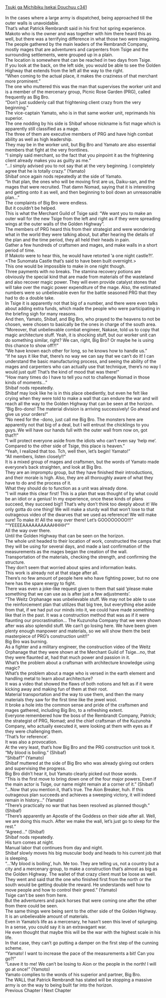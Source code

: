 [Tsuki ga Michibiku Isekai Douchuu c341](https://isekailunatic.com/2020/08/31/tsuki-chapter-341-wall/)
<br/><br/>
In the cases where a large army is dispatched, being approached till the outer walls is unavoidable. <br/>
That’s what Patrick Rembrandt said in his first hot spring experience.<br/>
Makoto who is the owner and was together with him there heard this as well, but there was a terrifying difference in what those two were imagining.<br/>
The people gathered by the main leaders of the Rembrandt Company, mostly mages that are adventurers and carpenters from Tsige and the surrounding settlements, were grouped up in a plain.<br/>
The location is somewhere that can be reached in two days from Tsige.<br/>
If you look at the back, on the left side, you would be able to see the Golden Highway that extends from the left all the way to the right. <br/>
“When coming to the actual place, it makes the craziness of that merchant more prominent.” <br/>
The one who muttered this was the man that supervises the worker unit and is a member of the mercenary group, Picnic Rose Garden (PRG), called frequently as Big Bro. <br/>
“Don’t just suddenly call that frightening client crazy from the very beginning.” <br/>
The vice-captain Yamato, who is in that same worker unit, reprimands his superior.<br/>
The one nodding by his side is Shibaf whose nickname is fist mage which is apparently still classified as a mage.<br/>
The three of them are executive members of PRG and have high combat ability as well as high leadership.<br/>
They may be in the worker unit, but Big Bro and Yamato are also essential members that fight at the very frontlines.<br/>
“I simply said merchant, so the fact that you pinpoint it as the frightening client already makes you as guilty as me.” <br/>
“…I simply advised you to not say that at the very beginning. I completely agree that he is totally crazy.” (Yamato)<br/>
Shibaf once again nods repeatedly at the side of Yamato.<br/>
“In that plan, the ones who will be moving first are us, Daiku-san, and the mages that were recruited. That damn Nomad, saying that it is interesting and getting onto it as well, and then beginning to boil down an unreasonable plan…” <br/>
The complaints of Big Bro were endless.<br/>
But it couldn’t be helped.<br/>
This is what the Merchant Guild of Tsige said: “We want you to make an outer wall for the new Tsige from the left and right as if they were spreading wings at the outer walls of the Golden Highway”.<br/>
The members of PRG heard this from their strategist and were wondering what in the world they were talking about, but after hearing the details of the plan and the time period, they all held their heads in pain.<br/>
Gather a few hundreds of craftsmen and mages, and make walls in a short period of time.<br/>
If Makoto were to hear this, he would have retorted ‘a one night castle?!’. <The Sunomata Castle that’s said to have been built overnight.><br/>
This one would be impossible to make in one night though.<br/>
Three payments with no breaks. The stamina recovery potions are obviously the special kind that are made from materials of the wasteland and also recover magic power. They will even provide catalyst stones that will take over the magic power expenditure of the mage. Also, the estimated numbers were so unbelievable even for the battle seasoned PRG that they had to do a double take. <br/>
In Tsige it is apparently not that big of a number, and there were even talks about adding extra funds, which made the people who were participating in the briefing sigh for many reasons. <br/>
And then, Yamato, Shibaf, and Big Bro, who prayed to the heavens to not be chosen, were chosen to basically be the ones in charge of the south area. <br/>
“Moreover, that unbelievable combat engineer, Nakase, told us to copy that magic architecture stuff. Yeah, it is shocking stuff, but our worker unit can do something similar, right? We can, right, Big Bro? Or maybe he is using this chance to show off?!” <br/>
“We have known each other for long, so he knows how to handle us.” <br/>
“If he says it like that, there’s no way we can say that we can’t do it! I can understand the basic manufacturing process, and seeing the ability of the mages and carpenters who can actually use that technique, there’s no way I would just quit! That’s the kind of mood that was there!” <br/>
“How many times do I have to tell you not to challenge Nomad in those kinds of moments…” <br/>
Shibaf nods repeatedly.<br/>
Shibaf may look like he is in this place obediently, but even he felt like crying when they were told to make a wall that can endure the war and will reach all the way to the Golden Highway that can be seen at the horizon.<br/>
“Big Bro-dono! The material division is arriving successively! Go ahead and give us your orders!” <br/>
“No need for the -dono, just call me Big Bro. The monsters here are apparently not that big of a deal, but I will entrust the chicklings to you guys. We will have our hands full with the outer wall from now on, got that?!” <br/>
“I will protect everyone aside from the idiots who can’t even say ‘help me’. Compared to the other side of Tsige, this place is heaven.” <br/>
“Yeah, I realized that too. Tch, well then, let’s begin! Yamato!” <br/>
“All members, listen closely!!”<br/>
It is a mixed group of mages and craftsmen, but the words of Yamato made everyone’s back straighten, and look at Big Bro.<br/>
They are an impromptu group, but they have finished their introductions, and their morale is high. Also, they are all thoroughly aware of what they have to do and the process of it.<br/>
What they should do to function as a unit was already done.<br/>
“I will make this clear first! This is a plan that was thought of by what could be an idiot or a genius! In my experience, once these kinds of plans succeed, they succeed big!! That’s why don’t think too deeply about it! We only gotta do one thing! We will make a sturdy wall that won’t lose to that outrageous video of the dwarves that we used as reference! We will make sure! To make it! All the way over there! Let’s GOOOOOOOO!!!” <br/>
““YEEEEAAAAAAAAAAHHHH””<br/>
All the way over there. <br/>
Until the Golden Highway that can be seen on the horizon.<br/>
The whole unit headed to their location of work, constructed the camps that they will be using for several days, and made a last confirmation of the measurements as the mages began the creation of the wall. <br/>
Transportation of the materials, checking the strength, and confirming the structure.<br/>
They don’t seem that worried about spies and information leaks.<br/>
This work is already not at that stage after all.<br/>
There’s no few amount of people here who have fighting power, but no one here has the spare energy to fight. <br/>
There was even a joke-like request given to them that said ‘please make something that we can use as is after just a few adjustments’.<br/>
“The Weitz Orphanage was unbelievable stuff. We may not be able to use the reinforcement plan that utilizes that big tree, but everything else aside from that, if we had put our minds into it, we could have made something like that in the past. It was a construction method that was as if it were flaunting our procrastination… The Kuzunoha Company that we were shown after was also splendid stuff. We can’t go losing here. We have been given plenty enough manpower and materials, so we will show them the best masterpiece of PRG’s construction unit!!” <br/>
Big Bro was burning. <br/>
As a fighter and a military engineer, the construction video of the Weitz Orphanage that they were shown at the Merchant Guild of Tsige…no, that they were flaunted at, had that much power and passion in it. <br/>
What’s the problem about a craftsman with architecture knowledge using magic?<br/>
What’s the problem about a mage who is versed in the earth element and handling metal to learn about architecture?<br/>
It was a video that showed the flaws of both notions and felt as if it were kicking away and making fun of them at their root. <br/>
Material transportation and the way to use them, and then the many materials they saw for the first time like the jewel wool.<br/>
It broke a hole into the common sense and pride of the craftsmen and mages gathered, including Big Bro, to a refreshing extent. <br/>
Everyone remembered how the boss of the Rembrandt Company, Patrick; the strategist of PRG, Nomad; and the chief craftsman of the Kuzunoha Company, who actually executed it, were looking at them with eyes as if they were challenging them.<br/>
‘That’s for reference’.<br/>
It was also a provocation.<br/>
At the very least, that’s how Big Bro and the PRG construction unit took it.<br/>
“My blood is boiling.” (Shibaf)<br/>
“Shibaf?” (Yamato)<br/>
Shibaf muttered at the side of Big Bro who was already giving out orders and supervising the progress. <br/>
Big Bro didn’t hear it, but Yamato clearly picked out those words. <br/>
“This is the first move to bring down one of the four major powers. Even if the main actor is Tsige, our name might remain at a corner of it.” (Shibaf)<br/>
“…Now that you mention it, that’s true. The Aion Breaker, huh. If this outrageous plan succeeds and achieves a sweeping victory, it will indeed remain in history…” (Yamato)<br/>
“There’s practically no war that has been resolved as planned though.” (Shibaf)<br/>
“There’s apparently an Apostle of the Goddess on their side after all. Well, we are doing this much. After we make the wall, let’s just go to sleep for the rest.”<br/>
“Agreed…” (Shibaf)<br/>
Shibaf nods repeatedly.<br/>
His turn comes at night.<br/>
Manual labor that continues from day and night. <br/>
Shibaf slowly moves his big muscular body and heads to his current job that is sleeping. <br/>
“…’My blood is boiling’, huh. Me too. They are telling us, not a country but a city and a mercenary group, to make a construction that’s almost as big as the Golden Highway. The wallet of that crazy client must be loose as well. They went and said that the one who finished first from the north or the south would be getting double the reward. He understands well how to move people and how to control their greed.” (Yamato)<br/>
Tsige can’t be seen from here.<br/>
But the adventurers and pack horses that were coming one after the other from there could be seen.<br/>
The same things were being sent to the other side of the Golden Highway. <br/>
It is an unbelievable amount of materials. <br/>
Even in Yamato’s life as a mercenary, he hasn’t seen this level of splurging. In a sense, you could say it is an extravagant war. <br/>
He even thought that maybe this will be the war with the highest scale in his life. <br/>
In that case, they can’t go putting a damper on the first step of the cunning scheme. <br/>
“Yamato! I want to increase the pace of the measurements a bit! Can you go?!” <br/>
“Leave it to me! We can’t be losing to Aion or the people in the north! I will go at once!” (Yamoto)<br/>
Yamato complies to the words of his superior and partner, Big Bro. <br/>
The WALL that Patrick Rembrandt has stated will be stopping a massive army is on the way to being built far into the horizon.<br/>
Previous Chapter l Next Chapter <br/>
 